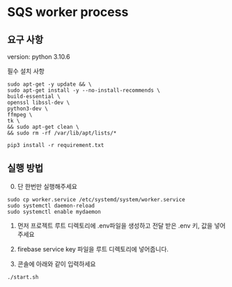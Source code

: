 # SQS worker process

## 요구 사항

version: python 3.10.6

필수 설치 사항

```console
sudo apt-get -y update && \
sudo apt-get install -y --no-install-recommends \
build-essential \
openssl libssl-dev \
python3-dev \
ffmpeg \
tk \
&& sudo apt-get clean \
&& sudo rm -rf /var/lib/apt/lists/*
```

```console
pip3 install -r requirement.txt
```

## 실행 방법

0. 단 한번만 실행해주세요

```console
sudo cp worker.service /etc/systemd/system/worker.service
sudo systemctl daemon-reload
sudo systemctl enable mydaemon
```

1. 먼저 프로젝트 루트 디렉토리에 .env파일을 생성하고 전달 받은 .env 키, 값을 넣어주세요

2. firebase service key 파일을 루트 디렉토리에 넣어줍니다.

3. 콘솔에 아래와 같이 입력하세요

```console
./start.sh
```

